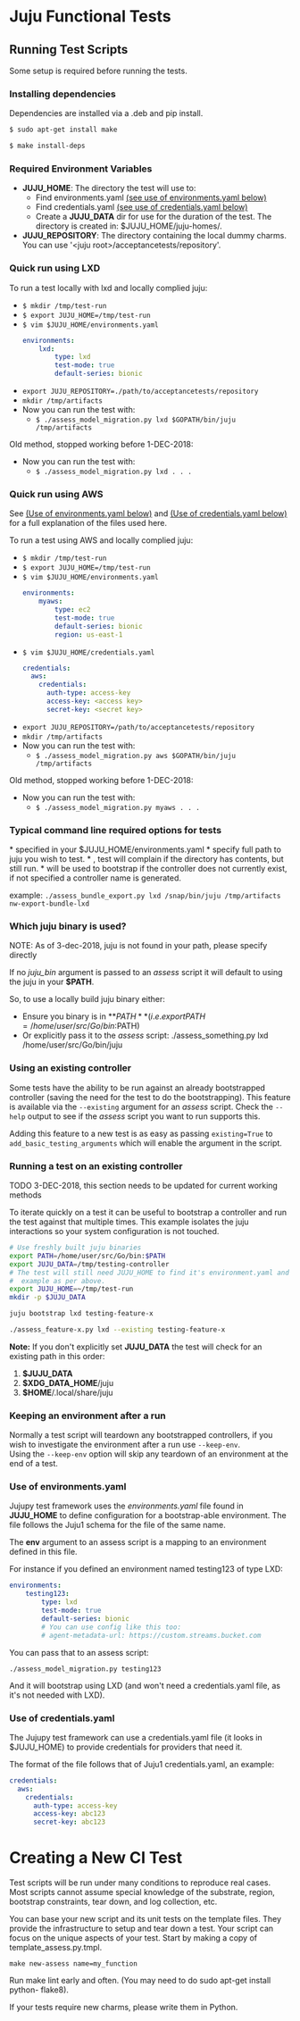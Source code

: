 # Juju Functional Tests

## Running Test Scripts 

Some setup is required before running the tests.

### Installing dependencies

Dependencies are installed via a .deb and pip install.

```bash
$ sudo apt-get install make

$ make install-deps
```

### Required Environment Variables

  * **JUJU_HOME**: The directory the test will use to:
     * Find environments.yaml [(see use of environments.yaml below)](#envs)
     * Find credentials.yaml [(see use of credentials.yaml below)](#envs-creds)     
     * Create a **JUJU_DATA** dir for use for the duration of the test. The directory is created in: $JUJU_HOME/juju-homes/.
  * **JUJU_REPOSITORY**: The directory containing the local dummy charms. You can use '\<juju root\>/acceptancetests/repository'.


### Quick run using LXD
To run a test locally with lxd and locally complied juju:

  * ```$ mkdir /tmp/test-run```
  * ```$ export JUJU_HOME=/tmp/test-run```
  * ```$ vim $JUJU_HOME/environments.yaml```
    ```yaml
    environments:
        lxd:
            type: lxd
            test-mode: true
            default-series: bionic
    ```
  * ```export JUJU_REPOSITORY=./path/to/acceptancetests/repository```
  * ```mkdir /tmp/artifacts```
  * Now you can run the test with:
     * ```$ ./assess_model_migration.py lxd $GOPATH/bin/juju /tmp/artifacts```

  Old method, stopped working before 1-DEC-2018:
  * Now you can run the test with:
     * ```$ ./assess_model_migration.py lxd . . .```

### Quick run using AWS

See [(Use of environments.yaml below)](#envs) and [(Use of credentials.yaml below)](#envs-creds) for a full explanation of the files used here.

To run a test using AWS and locally complied juju:

  * ```$ mkdir /tmp/test-run```
  * ```$ export JUJU_HOME=/tmp/test-run```
  * ```$ vim $JUJU_HOME/environments.yaml```
    ```yaml
    environments:
        myaws:
            type: ec2
            test-mode: true
            default-series: bionic
            region: us-east-1
    ```
  * ```$ vim $JUJU_HOME/credentials.yaml```
    ```yaml
    credentials:
      aws:
        credentials:
          auth-type: access-key
          access-key: <access key>
          secret-key: <secret key>
    ```
  * ```export JUJU_REPOSITORY=/path/to/acceptancetests/repository```
  * ```mkdir /tmp/artifacts```
  * Now you can run the test with:
       * ```$ ./assess_model_migration.py aws $GOPATH/bin/juju /tmp/artifacts```

  Old method, stopped working before 1-DEC-2018:
  * Now you can run the test with:
     * ```$ ./assess_model_migration.py myaws . . .```

### Typical command line required options for tests

<test> <cloud> <path-to-juju> <path-to-artifacts-dir> <controller-name>
    * <cloud> specified in your $JUJU_HOME/environments.yaml
    * <path-to-juju> specify full path to juju you wish to test.
    * <path-to-artifacts-dir>, test will complain if the directory has contents, but still run.
    * <controller-name> will be used to bootstrap if the controller does not currently exist, if not specified a controller name is generated.

example:
```./assess_bundle_export.py lxd /snap/bin/juju /tmp/artifacts nw-export-bundle-lxd```

### Which juju binary is used?

NOTE: As of 3-dec-2018, juju is not found in your path, please specify directly

If no *juju_bin* argument is passed to an *assess* script it will default to using the juju in your **$PATH**.

So, to use a locally build juju binary either:

  * Ensure you binary is in **$PATH** (i.e. export PATH=/home/user/src/Go/bin:$PATH)
  * Or explicitly pass it to the *assess* script: ./assess_something.py lxd  /home/user/src/Go/bin/juju

### Using an existing controller

Some tests have the ability to be run against an already bootstrapped controller (saving the need for the test to do the bootstrapping).
This feature is available via the ```--existing``` argument for an *assess* script. Check the  ```--help``` output to see if the *assess* script you want to run supports this.

Adding this feature to a new test is as easy as passing ```existing=True``` to ```add_basic_testing_arguments``` which will enable the argument in the script.

### Running a test on an existing controller

TODO 3-DEC-2018, this section needs to be updated for current working methods

To iterate quickly on a test it can be useful to bootstrap a controller and run the test against that multiple times.
This example isolates the juju interactions so your system configuration is not touched.

```bash
# Use freshly built juju binaries
export PATH=/home/user/src/Go/bin:$PATH
export JUJU_DATA=/tmp/testing-controller
# The test will still need JUJU_HOME to find it's environment.yaml and credentials.yaml
#  example as per above.
export JUJU_HOME=~/tmp/test-run
mkdir -p $JUJU_DATA

juju bootstrap lxd testing-feature-x

./assess_feature-x.py lxd --existing testing-feature-x
```

**Note:** If you don't explicitly set **JUJU_DATA** the test will check for an existing path in this order:

  1. **$JUJU_DATA**
  1. **$XDG_DATA_HOME**/juju
  1. **$HOME**/.local/share/juju
  
### Keeping an environment after a run

Normally a test script will teardown any bootstrapped controllers, if you wish to investigate the environment after a run use ```--keep-env```.  
Using the ```--keep-env``` option will skip any teardown of an environment at the end of a test.

### Use of environments.yaml<a name="envs"></a>

Jujupy test framework uses the *environments.yaml* file found in **JUJU_HOME** to define configuration for a bootstrap-able environment.
The file follows the Juju1 schema for the file of the same name.

The **env** argument to an assess script is a mapping to an environment defined in this file.

For instance if you defined an environment named testing123 of type LXD:

```yaml
environments:
    testing123:
        type: lxd
        test-mode: true
        default-series: bionic
        # You can use config like this too:
        # agent-metadata-url: https://custom.streams.bucket.com
```

You can pass that to an assess script:

```./assess_model_migration.py testing123```

And it will bootstrap using LXD (and won't need a credentials.yaml file, as it's not needed with LXD).

### Use of credentials.yaml<a name="envs-creds"></a>

The Jujupy test framework can use a credentials.yaml file (it looks in $JUJU_HOME) to provide credentials for providers that need it.

The format of the file follows that of Juju1 credentials.yaml, an example:

```yaml
credentials:
  aws:
    credentials:
      auth-type: access-key
      access-key: abc123
      secret-key: abc123
```

# Creating a New CI Test

Test scripts will be run under many conditions to reproduce real cases.
Most scripts cannot assume special knowledge of the substrate, region,
bootstrap constraints, tear down, and log collection, etc.

You can base your new script and its unit tests on the template files.
They provide the infrastructure to setup and tear down a test. Your script
can focus on the unique aspects of your test. Start by making a copy of
template_assess.py.tmpl.

    make new-assess name=my_function

Run make lint early and often. (You may need to do sudo apt-get install python-
flake8).

If your tests require new charms, please write them in Python.
